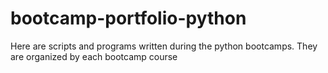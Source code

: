 # bootcamp-portfolio-python
Here are scripts and programs written during the python bootcamps.
They are organized by each bootcamp course
